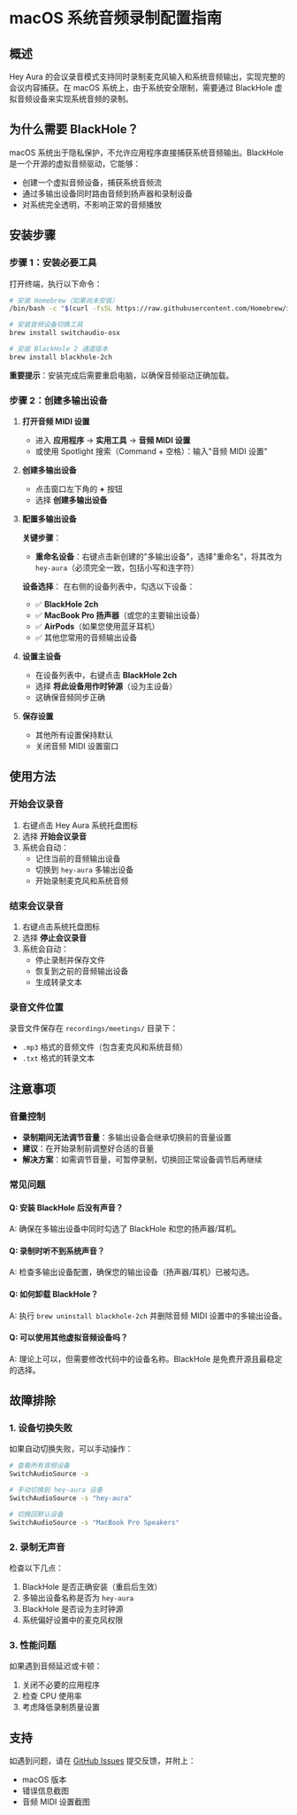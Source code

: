 # macOS 系统音频录制配置指南

## 概述

Hey Aura 的会议录音模式支持同时录制麦克风输入和系统音频输出，实现完整的会议内容捕获。在 macOS 系统上，由于系统安全限制，需要通过 BlackHole 虚拟音频设备来实现系统音频的录制。

## 为什么需要 BlackHole？

macOS 系统出于隐私保护，不允许应用程序直接捕获系统音频输出。BlackHole 是一个开源的虚拟音频驱动，它能够：
- 创建一个虚拟音频设备，捕获系统音频流
- 通过多输出设备同时路由音频到扬声器和录制设备
- 对系统完全透明，不影响正常的音频播放

## 安装步骤

### 步骤 1：安装必要工具

打开终端，执行以下命令：

```bash
# 安装 Homebrew（如果尚未安装）
/bin/bash -c "$(curl -fsSL https://raw.githubusercontent.com/Homebrew/install/HEAD/install.sh)"

# 安装音频设备切换工具
brew install switchaudio-osx

# 安装 BlackHole 2 通道版本
brew install blackhole-2ch
```

**重要提示**：安装完成后需要重启电脑，以确保音频驱动正确加载。

### 步骤 2：创建多输出设备

1. **打开音频 MIDI 设置**
   - 进入 **应用程序** → **实用工具** → **音频 MIDI 设置**
   - 或使用 Spotlight 搜索（Command + 空格）：输入"音频 MIDI 设置"

2. **创建多输出设备**
   - 点击窗口左下角的 **+** 按钮
   - 选择 **创建多输出设备**

3. **配置多输出设备**
   
   **关键步骤**：
   - **重命名设备**：右键点击新创建的"多输出设备"，选择"重命名"，将其改为 `hey-aura`（必须完全一致，包括小写和连字符）
   
   **设备选择**：
   在右侧的设备列表中，勾选以下设备：
   - ✅ **BlackHole 2ch**
   - ✅ **MacBook Pro 扬声器**（或您的主要输出设备）
   - ✅ **AirPods**（如果您使用蓝牙耳机）
   - ✅ 其他您常用的音频输出设备

4. **设置主设备**
   - 在设备列表中，右键点击 **BlackHole 2ch**
   - 选择 **将此设备用作时钟源**（设为主设备）
   - 这确保音频同步正确

5. **保存设置**
   - 其他所有设置保持默认
   - 关闭音频 MIDI 设置窗口

## 使用方法

### 开始会议录音

1. 右键点击 Hey Aura 系统托盘图标
2. 选择 **开始会议录音**
3. 系统会自动：
   - 记住当前的音频输出设备
   - 切换到 `hey-aura` 多输出设备
   - 开始录制麦克风和系统音频

### 结束会议录音

1. 右键点击系统托盘图标
2. 选择 **停止会议录音**
3. 系统会自动：
   - 停止录制并保存文件
   - 恢复到之前的音频输出设备
   - 生成转录文本

### 录音文件位置

录音文件保存在 `recordings/meetings/` 目录下：
- `.mp3` 格式的音频文件（包含麦克风和系统音频）
- `.txt` 格式的转录文本

## 注意事项

### 音量控制
- **录制期间无法调节音量**：多输出设备会继承切换前的音量设置
- **建议**：在开始录制前调整好合适的音量
- **解决方案**：如需调节音量，可暂停录制，切换回正常设备调节后再继续

### 常见问题

#### Q: 安装 BlackHole 后没有声音？
A: 确保在多输出设备中同时勾选了 BlackHole 和您的扬声器/耳机。

#### Q: 录制时听不到系统声音？
A: 检查多输出设备配置，确保您的输出设备（扬声器/耳机）已被勾选。

#### Q: 如何卸载 BlackHole？
A: 执行 `brew uninstall blackhole-2ch` 并删除音频 MIDI 设置中的多输出设备。

#### Q: 可以使用其他虚拟音频设备吗？
A: 理论上可以，但需要修改代码中的设备名称。BlackHole 是免费开源且最稳定的选择。

## 故障排除

### 1. 设备切换失败
如果自动切换失败，可以手动操作：
```bash
# 查看所有音频设备
SwitchAudioSource -a

# 手动切换到 hey-aura 设备
SwitchAudioSource -s "hey-aura"

# 切换回默认设备
SwitchAudioSource -s "MacBook Pro Speakers"
```

### 2. 录制无声音
检查以下几点：
1. BlackHole 是否正确安装（重启后生效）
2. 多输出设备名称是否为 `hey-aura`
3. BlackHole 是否设为主时钟源
4. 系统偏好设置中的麦克风权限

### 3. 性能问题
如果遇到音频延迟或卡顿：
1. 关闭不必要的应用程序
2. 检查 CPU 使用率
3. 考虑降低录制质量设置

## 支持

如遇到问题，请在 [GitHub Issues](https://github.com/Huanshere/hey-aura/issues) 提交反馈，并附上：
- macOS 版本
- 错误信息截图
- 音频 MIDI 设置截图